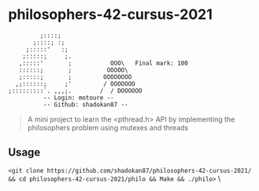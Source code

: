 # philosophers-42-cursus-2021
             ;::::;
           ;::::; :;
         ;:::::'   :;
        ;:::::;     ;.
       ,:::::'       ;           OOO\   Final mark: 100
       ::::::;       ;          OOOOO\
       ;:::::;       ;         OOOOOOOO
      ,;::::::;     ;'         / OOOOOOO
    ;:::::::::`. ,,,;.        /  / DOOOOOO
              -- Login: motoure --
              -- Github: shadokan87 --
   > A mini project to learn the <pthread.h> API by implementing the philosophers problem using mutexes and threads
   ## Usage
   `<git clone https://github.com/shadokan87/philosophers-42-cursus-2021/ && cd philosophers-42-cursus-2021/philo && Make && ./philo>` \
